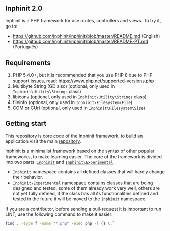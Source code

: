 ## Inphinit 2.0

Inphinit is a PHP framework for use routes, controllers and views. To try it, go to:

- https://github.com/inphinit/inphinit/blob/master/README.md (English)
- https://github.com/inphinit/inphinit/blob/master/README-PT.md (Português)

## Requirements

1. PHP 5.4.0+, but it is recommended that you use PHP 8 due to PHP support issues, read: https://www.php.net/supported-versions.php
1. Multibyte String (GD also) (optional, only used in `Inphinit\Utility\Strings` class)
1. libiconv (optional, only used in `Inphinit\Utility\Strings` class)
1. fileinfo (optional, only used in `Inphinit\Filesystem\File`)
1. COM or CUrl (optional, only used in `Inphinit\Filesystem\Size`)

## Getting start

This repository is core code of the Inphinit framework, to build an application visit the main [repository](https://github.com/inphinit/inphinit).

Inphinit is a minimalist framework based on the syntax of other popular frameworks, to make learning easier. The core of the framework is divided into two parts: [`Inphinit`](https://github.com/inphinit/framework/tree/master/src/Inphinit) and [`Inphinit\Experimental`](https://github.com/inphinit/framework/tree/master/src/Experimental).

- `Inphinit` namespace contains all defined classes that will hardly change their behavior.
- `Inphinit\Experimental` namespace contains classes that are being designed and tested, some of them already work very well, others are not yet fully defined, if the class has all its functionalities defined and tested in the future it will be moved to the `Inphinit` namespace.

If you are a contributor, before sending a pull-request it is important to run LINT, use the following command to make it easier:

```bash
find . -type f -name "*.php" -exec php -l {} \;`
```

